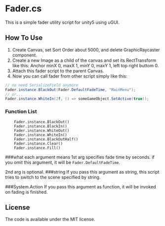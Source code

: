 Fader.cs
=========

This is a simple fader utility script for unity5 using uGUI.

How To Use
---------
1. Create Canvas, set Sort Order about 5000, and delete GraphicRaycaster component.
2. Create a new Image as a child of the canvas and set its RectTransform like this: Anchor minX 0, maxX 1, minY 0, maxY 1, left top right buttom 0.
3. Attach this fader script to the parent Canvas.
4. Now you can call fader from other script simply like this:

```cs
// no need SerializeField anymore
Fader.instance.BlackOut(Fader.DefaultFadeTime, "MainMenu");
// or...
Fader.instance.WhiteIn(2f, () => someGameObject.SetActive(true));
```

### Function List
```
    Fader.instance.BlackOut()
    Fader.instance.BlackIn()
    Fader.instance.WhiteOut()
    Fader.instance.WhiteIn()
    Fader.instance.BlackOutHalf()
    Fader.instance.Clear()
    Fader.instance.Fill()
```

###what each argument means
1st arg specifies fade time by seconds. if you omit this argument, it will be `Fader.DefaultFadeTime`.

2nd arg is optional. 
###string
If you pass this argument as string, this script tries to switch to the scene specified by string.

###System.Action
If you pass this argument as function, it will be invoked on fading is finished.

License
---------
The code is available under the MIT license.

